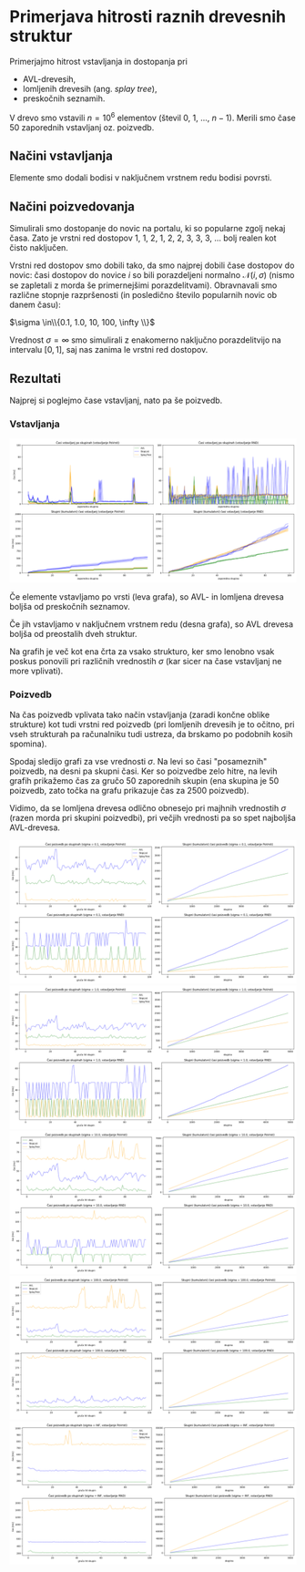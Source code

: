 # Primerjava hitrosti raznih drevesnih struktur

Primerjajmo hitrost vstavljanja in dostopanja pri

- AVL-drevesih,
- lomljenih drevesih (ang. _splay tree_),
- preskočnih seznamih.

V drevo smo vstavili $n = 10^6$ elementov (števil $0$, $1$, ..., $n - 1$).
Merili smo čase 50 zaporednih vstavljanj oz. poizvedb.

## Načini vstavljanja

Elemente smo dodali bodisi v naključnem vrstnem redu bodisi povrsti.

## Načini poizvedovanja

Simulirali smo dostopanje do novic na portalu, ki so popularne zgolj nekaj časa.
Zato je vrstni red dostopov 1, 1, 2, 1, 2, 2, 3, 3, 3, ... bolj realen kot čisto naključen.

 Vrstni red dostopov smo dobili tako, da smo najprej dobili čase dostopov do novic: časi dostopov do novice $i$ so bili porazdeljeni normalno $\mathcal{N}(i,\sigma)$ (nismo se zapletali z morda še primernejšimi porazdelitvami). Obravnavali smo različne stopnje razpršenosti (in posledično število popularnih novic ob danem času):

$\sigma \in\\{0.1, 1.0, 10, 100, \infty \\}$

Vrednost $\sigma =\infty$ smo simulirali z enakomerno naključno porazdelitvijo na intervalu $[0, 1]$, saj nas zanima le vrstni red dostopov.


## Rezultati

Najprej si poglejmo čase vstavljanj, nato pa še poizvedb.

### Vstavljanja

![casi  vstavljanj](casi_vstavljanj.png)

Če elemente vstavljamo po vrsti (leva grafa), so AVL- in lomljena drevesa boljša od preskočnih seznamov.

Če jih vstavljamo v naključnem vrstnem redu (desna grafa), so AVL drevesa boljša od preostalih dveh struktur.

Na grafih je več kot ena črta za vsako strukturo, ker smo lenobno vsak poskus ponovili pri različnih vrednostih $\sigma$ (kar sicer na čase vstavljanj ne more vplivati).

### Poizvedb

Na čas poizvedb vplivata tako način vstavljanja (zaradi končne oblike strukture) kot tudi vrstni red poizvedb (pri lomljenih drevesih je to očitno, pri vseh strukturah pa računalniku tudi ustreza, da brskamo po podobnih kosih spomina).

Spodaj sledijo grafi za vse vrednosti $\sigma$. Na levi so časi "posameznih" poizvedb, na desni pa skupni časi. Ker so poizvedbe zelo hitre, na levih grafih prikažemo čas za
gručo 50 zaporednih skupin (ena skupina je 50 poizvedb, zato točka na grafu prikazuje čas za 2500 poizvedb).

Vidimo, da se lomljena drevesa odlično obnesejo pri majhnih vrednostih $\sigma$ (razen morda pri skupini poizvedbi), pri večjih vrednosti pa so spet najboljša AVL-drevesa.

![casi  poizedb sigma = 0.1](casi_poizvedb_sigma0.1.png)
![casi  poizedb sigma = 1.0](casi_poizvedb_sigma1.0.png)
![casi  poizedb sigma = 10.0](casi_poizvedb_sigma10.0.png)
![casi  poizedb sigma = 100.0](casi_poizvedb_sigma100.0.png)
![casi  poizedb sigma = inf](casi_poizvedb_sigmaINF.png)
